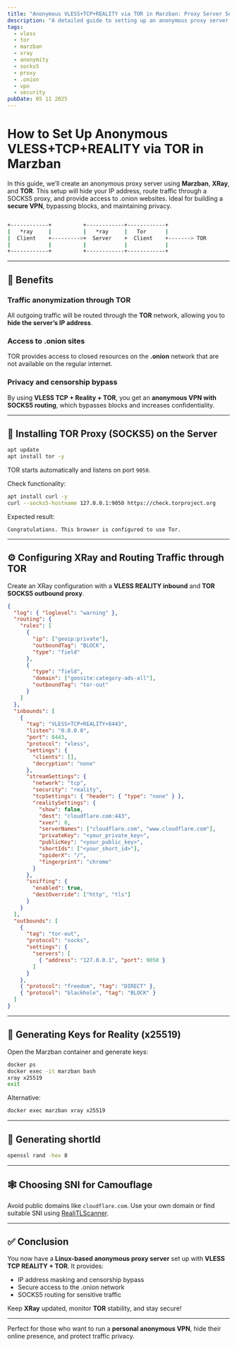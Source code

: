 ```yaml
---
title: "Anonymous VLESS+TCP+REALITY via TOR in Marzban: Proxy Server Setup with SOCKS5"
description: "A detailed guide to setting up an anonymous proxy server using Marzban, XRay, and TOR with VLESS+REALITY and routing through SOCKS5 to access .onion resources and hide your IP address."
tags:
  - vless
  - tor
  - marzban
  - xray
  - anonymity
  - socks5
  - proxy
  - .onion
  - vpn
  - security
pubDate: 05 11 2025
---
```


# How to Set Up Anonymous VLESS+TCP+REALITY via TOR in Marzban

In this guide, we’ll create an anonymous proxy server using **Marzban**, **XRay**, and **TOR**. This setup will hide your IP address, route traffic through a SOCKS5 proxy, and provide access to .onion websites. Ideal for building a **secure VPN**, bypassing blocks, and maintaining privacy.

```bash

+------------+          +------------+------------+
|   *ray     |          |   *ray     |   Tor      |
|  Client    +--------->+  Server    +  Client    +-------> TOR
|            |          |            |            |
+------------+          +------------+------------+

```

---

## 🔐 Benefits

### Traffic anonymization through TOR
All outgoing traffic will be routed through the **TOR** network, allowing you to **hide the server’s IP address**.

### Access to .onion sites
TOR provides access to closed resources on the **.onion** network that are not available on the regular internet.

### Privacy and censorship bypass
By using **VLESS TCP + Reality + TOR**, you get an **anonymous VPN with SOCKS5 routing**, which bypasses blocks and increases confidentiality.

---

## 🚀 Installing TOR Proxy (SOCKS5) on the Server

```bash
apt update
apt install tor -y
```

TOR starts automatically and listens on port `9050`.

Check functionality:

```bash
apt install curl -y
curl --socks5-hostname 127.0.0.1:9050 https://check.torproject.org
```

Expected result:

```text
Congratulations. This browser is configured to use Tor.
```

---

## ⚙️ Configuring XRay and Routing Traffic through TOR

Create an XRay configuration with a **VLESS REALITY inbound** and **TOR SOCKS5 outbound proxy**.

```json
{
  "log": { "loglevel": "warning" },
  "routing": {
    "rules": [
      {
        "ip": ["geoip:private"],
        "outboundTag": "BLOCK",
        "type": "field"
      },
      {
        "type": "field",
        "domain": ["geosite:category-ads-all"],
        "outboundTag": "tor-out"
      }
    ]
  },
  "inbounds": [
    {
      "tag": "VLESS+TCP+REALITY+8443",
      "listen": "0.0.0.0",
      "port": 8443,
      "protocol": "vless",
      "settings": {
        "clients": [],
        "decryption": "none"
      },
      "streamSettings": {
        "network": "tcp",
        "security": "reality",
        "tcpSettings": { "header": { "type": "none" } },
        "realitySettings": {
          "show": false,
          "dest": "cloudflare.com:443",
          "xver": 0,
          "serverNames": ["cloudflare.com", "www.cloudflare.com"],
          "privateKey": "<your_private_key>",
          "publicKey": "<your_public_key>",
          "shortIds": ["<your_short_id>"],
          "spiderX": "/",
          "fingerprint": "chrome"
        }
      },
      "sniffing": {
        "enabled": true,
        "destOverride": ["http", "tls"]
      }
    }
  ],
  "outbounds": [
    {
      "tag": "tor-out",
      "protocol": "socks",
      "settings": {
        "servers": [
          { "address": "127.0.0.1", "port": 9050 }
        ]
      }
    },
    { "protocol": "freedom", "tag": "DIRECT" },
    { "protocol": "blackhole", "tag": "BLOCK" }
  ]
}
```

---

## 🔑 Generating Keys for Reality (x25519)

Open the Marzban container and generate keys:

```bash
docker ps
docker exec -it marzban bash
xray x25519
exit
```

Alternative:

```bash
docker exec marzban xray x25519
```

---

## 🔁 Generating shortId

```bash
openssl rand -hex 8
```

---

## 🕸 Choosing SNI for Camouflage

Avoid public domains like `cloudflare.com`. Use your own domain or find suitable SNI using [RealiTLScanner](https://github.com/XTLS/RealiTLScanner).

---

## ✅ Conclusion

You now have a **Linux-based anonymous proxy server** set up with **VLESS TCP REALITY + TOR**. It provides:

* IP address masking and censorship bypass
* Secure access to the .onion network
* SOCKS5 routing for sensitive traffic

Keep **XRay** updated, monitor **TOR** stability, and stay secure!

---

Perfect for those who want to run a **personal anonymous VPN**, hide their online presence, and protect traffic privacy.
